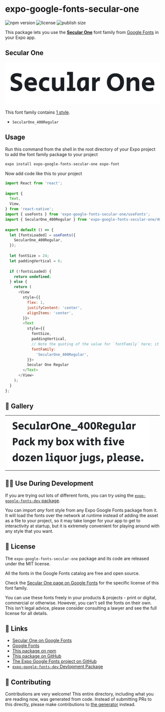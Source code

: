 # expo-google-fonts-secular-one

![npm version](https://flat.badgen.net/npm/v/expo-google-fonts-secular-one)
![license](https://flat.badgen.net/github/license/expo/google-fonts)
![publish size](https://flat.badgen.net/packagephobia/install/expo-google-fonts-secular-one)

This package lets you use the [**Secular One**](https://fonts.google.com/specimen/Secular+One) font family from [Google Fonts](https://fonts.google.com/) in your Expo app.

## Secular One

![Secular One](./font-family.png)

This font family contains [1 style](#-gallery).

- `SecularOne_400Regular`

## Usage

Run this command from the shell in the root directory of your Expo project to add the font family package to your project
```sh
expo install expo-google-fonts-secular-one expo-font
```

Now add code like this to your project
```js
import React from 'react';

import {
  Text,
  View,
} from 'react-native';
import { useFonts } from 'expo-google-fonts-secular-one/useFonts';
import { SecularOne_400Regular } from 'expo-google-fonts-secular-one/400Regular';

export default () => {
  let [fontsLoaded] = useFonts({
    SecularOne_400Regular,
  });

  let fontSize = 24;
  let paddingVertical = 6;

  if (!fontsLoaded) {
    return undefined;
  } else {
    return (
      <View
        style={{
          flex: 1,
          justifyContent: 'center',
          alignItems: 'center',
        }}>
        <Text
          style={{
            fontSize,
            paddingVertical,
            // Note the quoting of the value for `fontFamily` here; it expects a string!
            fontFamily:
              'SecularOne_400Regular',
          }}>
          Secular One Regular
        </Text>
      </View>
    );
  }
};

```

## 🔡 Gallery


||||
|-|-|-|
|![SecularOne_400Regular](.//400Regular/SecularOne_400Regular.ttf.png)||||


## 👩‍💻 Use During Development

If you are trying out lots of different fonts, you can try using the [`expo-google-fonts-dev` package](https://github.com/freeboub/google-fonts/tree/master/font-packages/dev#readme).

You can import *any* font style from any Expo Google Fonts package from it. It will load the fonts
over the network at runtime instead of adding the asset as a file to your project, so it may take longer
for your app to get to interactivity at startup, but it is extremely convenient
for playing around with any style that you want.

## 📖 License

The `expo-google-fonts-secular-one` package and its code are released under the MIT license.

All the fonts in the Google Fonts catalog are free and open source.

Check the [Secular One page on Google Fonts](https://fonts.google.com/specimen/Secular+One) for the specific license of this font family.

You can use these fonts freely in your products & projects - print or digital, commercial or otherwise. However, you can't sell the fonts on their own. This isn't legal advice, please consider consulting a lawyer and see the full license for all details.

## 🔗 Links

- [Secular One on Google Fonts](https://fonts.google.com/specimen/Secular+One)
- [Google Fonts](https://fonts.google.com/)
- [This package on npm](https://www.npmjs.com/package/expo-google-fonts-secular-one)
- [This package on GitHub](https://github.com/freeboub/google-fonts/tree/master/font-packages/secular-one)
- [The Expo Google Fonts project on GitHub](https://github.com/freeboub/google-fonts)
- [`expo-google-fonts-dev` Devlopment Package](https://github.com/freeboub/google-fonts/tree/master/font-packages/dev)

## 🤝 Contributing

Contributions are very welcome! This entire directory, including what you are reading now, was generated from code. Instead of submitting PRs to this directly, please make contributions to [the generator](https://github.com/freeboub/google-fonts/tree/master/packages/generator) instead.
